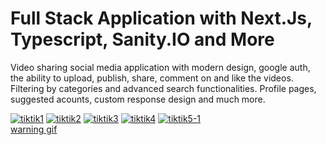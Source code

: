 # Full Stack Application with Next.Js, Typescript, Sanity.IO and More

Video sharing social media application with modern design, google auth, the ability to upload, publish, share, comment on and like the videos. Filtering by categories and advanced search functionalities. Profile pages, suggested acounts, custom response design and much more.



<a href="https://ibb.co/xSkKfrd"><img src="https://i.ibb.co/5W0XnJw/tiktik1.jpg" alt="tiktik1" border="0"></a>
<a href="https://ibb.co/3SnCfDk"><img src="https://i.ibb.co/wpfzJ9Y/tiktik2.jpg" alt="tiktik2" border="0"></a>
<a href="https://ibb.co/0yPrkDX"><img src="https://i.ibb.co/yFLqDfR/tiktik3.jpg" alt="tiktik3" border="0"></a>
<a href="https://ibb.co/zr7qCDj"><img src="https://i.ibb.co/W6Pm7jq/tiktik4.jpg" alt="tiktik4" border="0"></a>
<a href="https://ibb.co/YT1ddWf"><img src="https://i.ibb.co/Tq700TP/tiktik5-1.jpg" alt="tiktik5-1" border="0"></a><br /><a target='_blank' href='https://imgbb.com/'>warning gif</a>

